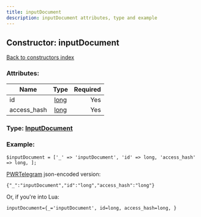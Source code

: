 ```yaml
---
title: inputDocument
description: inputDocument attributes, type and example
---
```

## Constructor: inputDocument  
[Back to constructors index](index.md)



### Attributes:

| Name     |    Type       | Required |
|----------|:-------------:|---------:|
|id|[long](../types/long.md) | Yes|
|access\_hash|[long](../types/long.md) | Yes|



### Type: [InputDocument](../types/InputDocument.md)


### Example:

```
$inputDocument = ['_' => 'inputDocument', 'id' => long, 'access_hash' => long, ];
```  

[PWRTelegram](https://pwrtelegram.xyz) json-encoded version:

```
{"_":"inputDocument","id":"long","access_hash":"long"}
```


Or, if you're into Lua:  


```
inputDocument={_='inputDocument', id=long, access_hash=long, }

```


